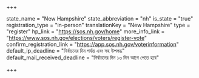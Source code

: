 +++

state_name = "New Hampshire"
state_abbreviation = "nh"
is_state = "true"
registration_type = "in-person"
translationKey = "New Hampshire"
type = "register"
hp_link = "https://sos.nh.gov/home"
more_info_link = "https://www.sos.nh.gov/elections/voters/register-vote"
confirm_registration_link = "https://app.sos.nh.gov/voterinformation"
default_ip_deadline = "নির্বাচনের দিন পর্যন্ত এবং সহ উপলব্ধ"
default_mail_received_deadline = "নির্বাচনের দিন ১৩ দিন আগে পেতে হবে"

+++